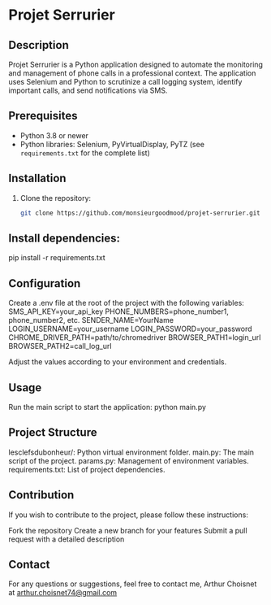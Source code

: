 # Projet Serrurier

## Description

Projet Serrurier is a Python application designed to automate the monitoring and management of phone calls in a professional context. The application uses Selenium and Python to scrutinize a call logging system, identify important calls, and send notifications via SMS.

## Prerequisites

- Python 3.8 or newer
- Python libraries: Selenium, PyVirtualDisplay, PyTZ (see `requirements.txt` for the complete list)

## Installation

1. Clone the repository:
   ```bash
   git clone https://github.com/monsieurgoodmood/projet-serrurier.git

## Install dependencies:

pip install -r requirements.txt

## Configuration

Create a .env file at the root of the project with the following variables:
SMS_API_KEY=your_api_key
PHONE_NUMBERS=phone_number1, phone_number2, etc.
SENDER_NAME=YourName
LOGIN_USERNAME=your_username
LOGIN_PASSWORD=your_password
CHROME_DRIVER_PATH=path/to/chromedriver
BROWSER_PATH1=login_url
BROWSER_PATH2=call_log_url

Adjust the values according to your environment and credentials.

## Usage

Run the main script to start the application:
python main.py

## Project Structure

lesclefsdubonheur/: Python virtual environment folder.
main.py: The main script of the project.
params.py: Management of environment variables.
requirements.txt: List of project dependencies.

## Contribution
If you wish to contribute to the project, please follow these instructions:

Fork the repository
Create a new branch for your features
Submit a pull request with a detailed description

## Contact
For any questions or suggestions, feel free to contact me, Arthur Choisnet at arthur.choisnet74@gmail.com
